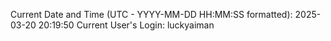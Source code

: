 Current Date and Time (UTC - YYYY-MM-DD HH:MM:SS formatted): 2025-03-20 20:19:50
Current User's Login: luckyaiman
